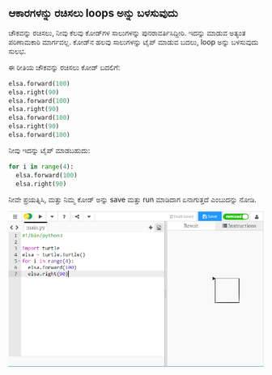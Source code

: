 ## ಆಕಾರಗಳನ್ನು ರಚಿಸಲು loops ಅನ್ನು ಬಳಸುವುದು

ಚೌಕವನ್ನು ರಚಿಸಲು, ನೀವು ಕೆಲವು ಕೋಡ್‌ಗಳ ಸಾಲುಗಳನ್ನು ಪುನರಾವರ್ತಿಸಿದ್ದೀರಿ. ಇದನ್ನು ಮಾಡುವ ಅತ್ಯಂತ ಪರಿಣಾಮಕಾರಿ ಮಾರ್ಗವಲ್ಲ. ಕೋಡ್‌ನ ಹಲವು ಸಾಲುಗಳನ್ನು ಟೈಪ್ ಮಾಡುವ ಬದಲು, loop ಅನ್ನು ಬಳಸುವುದು ಸುಲಭ.

ಈ ರೀತಿಯ ಚೌಕವನ್ನು ರಚಿಸಲು ಕೋಡ್ ಬದಲಿಗೆ:

```python
elsa.forward(100)
elsa.right(90)
elsa.forward(100)
elsa.right(90)
elsa.forward(100)
elsa.right(90)
elsa.forward(100)
```

ನೀವು ಇದನ್ನು ಟೈಪ್ ಮಾಡಬಹುದು:

```python
for i in range(4):
  elsa.forward(100)
  elsa.right(90)
```

ನೀವೇ ಪ್ರಯತ್ನಿಸಿ, ಮತ್ತು ನಿಮ್ಮ ಕೋಡ್ ಅನ್ನು save ಮತ್ತು run ಮಾಡಿದಾಗ ಏನಾಗುತ್ತದೆ ಎಂಬುದನ್ನು ನೋಡಿ.

![](images/turtle-loop.png)